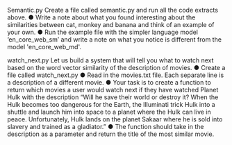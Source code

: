 Semantic.py
Create a file called semantic.py and run all the code extracts above.
● Write a note about what you found interesting about the similarities
between cat, monkey and banana and think of an example of your own.
● Run the example file with the simpler language model ‘en_core_web_sm’ and
write a note on what you notice is different from the model 'en_core_web_md'.


watch_next.py
Let us build a system that will tell you what to watch next based on the word
vector similarity of the description of movies.
● Create a file called watch_next.py
● Read in the movies.txt file. Each separate line is a description of a different
movie.
● Your task is to create a function to return which movies a user would watch
next if they have watched Planet Hulk with the description “Will he save
their world or destroy it? When the Hulk becomes too dangerous for the
Earth, the Illuminati trick Hulk into a shuttle and launch him into space to a
planet where the Hulk can live in peace. Unfortunately, Hulk lands on the
planet Sakaar where he is sold into slavery and trained as a gladiator.”
● The function should take in the description as a parameter and return the
title of the most similar movie.